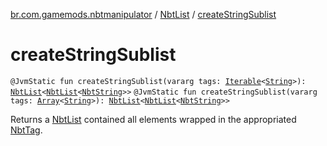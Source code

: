 [br.com.gamemods.nbtmanipulator](../index.md) / [NbtList](index.md) / [createStringSublist](./create-string-sublist.md)

# createStringSublist

`@JvmStatic fun createStringSublist(vararg tags: `[`Iterable`](https://kotlinlang.org/api/latest/jvm/stdlib/kotlin.collections/-iterable/index.html)`<`[`String`](https://kotlinlang.org/api/latest/jvm/stdlib/kotlin/-string/index.html)`>): `[`NbtList`](index.md)`<`[`NbtList`](index.md)`<`[`NbtString`](../-nbt-string/index.md)`>>`
`@JvmStatic fun createStringSublist(vararg tags: `[`Array`](https://kotlinlang.org/api/latest/jvm/stdlib/kotlin/-array/index.html)`<`[`String`](https://kotlinlang.org/api/latest/jvm/stdlib/kotlin/-string/index.html)`>): `[`NbtList`](index.md)`<`[`NbtList`](index.md)`<`[`NbtString`](../-nbt-string/index.md)`>>`

Returns a [NbtList](index.md) contained all elements wrapped in the appropriated [NbtTag](../-nbt-tag/index.md).

